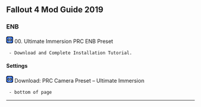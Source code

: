 ## Fallout 4 Mod Guide 2019
### ENB
[![link](/media/xtiny_link_pip.png)](https://www.youtube.com/watch?v=J1wLMBvOO_A&feature=youtu.be) 00. Ultimate Immersion PRC ENB Preset 
   
     - Download and Complete Installation Tutorial.
   
#### Settings
[![link](/media/xtiny_link_pip.png)](https://www.nexusmods.com/fallout4/mods/6796?tab=files)  Download: PRC Camera Preset – Ultimate Immersion 

     - bottom of page

---
